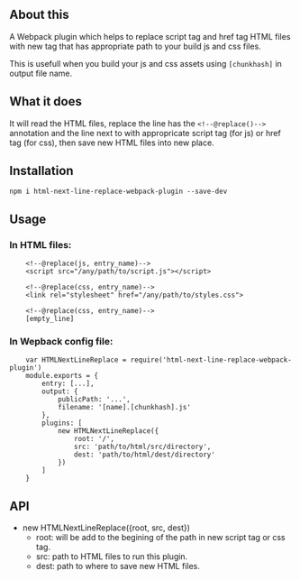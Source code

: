 ## About this
A Webpack plugin which helps to replace script tag and href tag HTML files with new tag that has appropriate path to your build js and css files.

This is usefull when you build your js and css assets using `[chunkhash]` in output file name.

## What it does
It will read the HTML files, replace the line has the `<!--@replace()-->` annotation and the line next to with appropricate script tag (for js) or href tag (for css), then save new HTML files into new place.

## Installation
````
npm i html-next-line-replace-webpack-plugin --save-dev

````

## Usage
### In HTML files:
````
	<!--@replace(js, entry_name)-->
 	<script src="/any/path/to/script.js"></script>
 
 	<!--@replace(css, entry_name)-->
 	<link rel="stylesheet" href="/any/path/to/styles.css">
 		
	<!--@replace(css, entry_name)-->
	[empty_line]
````
### In Wepback config file:
````
	var HTMLNextLineReplace = require('html-next-line-replace-webpack-plugin')
	module.exports = {
		entry: [...],
		output: {
			publicPath: '...',
			filename: '[name].[chunkhash].js'
		},
		plugins: [
 			new HTMLNextLineReplace({
 				root: '/',
 				src: 'path/to/html/src/directory',
 				dest: 'path/to/html/dest/directory'
 			})
		]
	}
````

## API

* new HTMLNextLineReplace({root, src, dest})
    * root: will be add to the begining of the path in new script tag or css tag.
    * src: path to HTML files to run this plugin.
    * dest: path to where to save new HTML files.